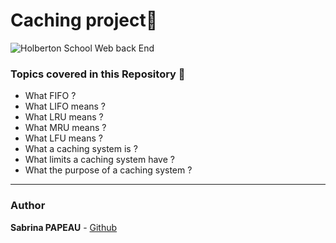 # Caching project📌

![Holberton School Web back End](https://zupimages.net/up/24/22/piv5.png)

### Topics covered in this Repository 🚀

* What FIFO  ?
* What LIFO means ?
* What LRU means ?
* What MRU means ?
* What LFU means ?
* What a caching system is ?
* What limits a caching system have ?
* What the purpose of a caching system ?


---
### Author
**Sabrina PAPEAU** - [Github](https://github.com/Holbiwan)
